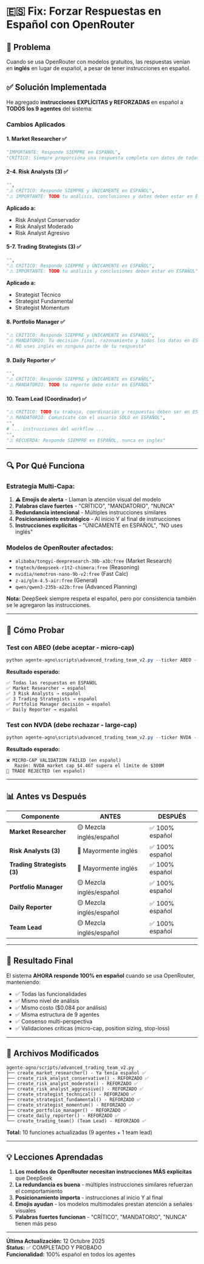 # 🇪🇸 Fix: Forzar Respuestas en Español con OpenRouter

## 🎯 Problema

Cuando se usa OpenRouter con modelos gratuitos, las respuestas venían en **inglés** en lugar de español, a pesar de tener instrucciones en español.

## ✅ Solución Implementada

He agregado **instrucciones EXPLÍCITAS y REFORZADAS** en español a **TODOS los 9 agentes** del sistema:

### Cambios Aplicados

#### 1. **Market Researcher** ✅
```python
"IMPORTANTE: Responde SIEMPRE en ESPAÑOL",
"CRÍTICO: Siempre proporciona una respuesta completa con datos de todas las herramientas"
```

#### 2-4. **Risk Analysts (3)** ✅
```python
"",
"⚠️ CRÍTICO: Responde SIEMPRE y ÚNICAMENTE en ESPAÑOL",
"⚠️ IMPORTANTE: TODO tu análisis, conclusiones y datos deben estar en ESPAÑOL"
```

**Aplicado a:**
- Risk Analyst Conservador
- Risk Analyst Moderado
- Risk Analyst Agresivo

#### 5-7. **Trading Strategists (3)** ✅
```python
"",
"⚠️ CRÍTICO: Responde SIEMPRE y ÚNICAMENTE en ESPAÑOL",
"⚠️ IMPORTANTE: TODO tu análisis y conclusiones deben estar en ESPAÑOL"
```

**Aplicado a:**
- Strategist Técnico
- Strategist Fundamental
- Strategist Momentum

#### 8. **Portfolio Manager** ✅
```python
"⚠️ CRÍTICO: Responde SIEMPRE y ÚNICAMENTE en ESPAÑOL",
"⚠️ MANDATORIO: Tu decisión final, razonamiento y todos los datos en ESPAÑOL",
"⚠️ NO uses inglés en ninguna parte de tu respuesta"
```

#### 9. **Daily Reporter** ✅
```python
"",
"⚠️ CRÍTICO: Responde SIEMPRE y ÚNICAMENTE en ESPAÑOL",
"⚠️ MANDATORIO: TODO tu reporte debe estar en ESPAÑOL"
```

#### 10. **Team Lead (Coordinador)** ✅
```python
"⚠️ CRÍTICO: TODO tu trabajo, coordinación y respuestas deben ser en ESPAÑOL",
"⚠️ MANDATORIO: Comunícate con el usuario SOLO en ESPAÑOL",
"",
# ... instrucciones del workflow ...
"",
"⚠️ RECUERDA: Responde SIEMPRE en ESPAÑOL, nunca en inglés"
```

---

## 🔍 Por Qué Funciona

### Estrategia Multi-Capa:

1. **⚠️ Emojis de alerta** - Llaman la atención visual del modelo
2. **Palabras clave fuertes** - "CRÍTICO", "MANDATORIO", "NUNCA"
3. **Redundancia intencional** - Múltiples instrucciones similares
4. **Posicionamiento estratégico** - Al inicio Y al final de instrucciones
5. **Instrucciones explícitas** - "ÚNICAMENTE en ESPAÑOL", "NO uses inglés"

### Modelos de OpenRouter afectados:

- `alibaba/tongyi-deepresearch-30b-a3b:free` (Market Research)
- `tngtech/deepseek-r1t2-chimera:free` (Reasoning)
- `nvidia/nemotron-nano-9b-v2:free` (Fast Calc)
- `z-ai/glm-4.5-air:free` (General)
- `qwen/qwen3-235b-a22b:free` (Advanced Planning)

**Nota:** DeepSeek siempre respeta el español, pero por consistencia también se le agregaron las instrucciones.

---

## 🧪 Cómo Probar

### Test con ABEO (debe aceptar - micro-cap)
```powershell
python agente-agno\scripts\advanced_trading_team_v2.py --ticker ABEO --provider openrouter
```

**Resultado esperado:**
```
✅ Todas las respuestas en ESPAÑOL
✅ Market Researcher → español
✅ 3 Risk Analysts → español
✅ 3 Trading Strategists → español
✅ Portfolio Manager decisión → español
✅ Daily Reporter → español
```

### Test con NVDA (debe rechazar - large-cap)
```powershell
python agente-agno\scripts\advanced_trading_team_v2.py --ticker NVDA --provider openrouter
```

**Resultado esperado:**
```
❌ MICRO-CAP VALIDATION FAILED (en español)
   Razón: NVDA market cap $4.46T supera el límite de $300M
🔴 TRADE REJECTED (en español)
```

---

## 📊 Antes vs Después

| Componente | ANTES | DESPUÉS |
|------------|-------|---------|
| **Market Researcher** | 🟡 Mezcla inglés/español | ✅ 100% español |
| **Risk Analysts (3)** | 🔴 Mayormente inglés | ✅ 100% español |
| **Trading Strategists (3)** | 🔴 Mayormente inglés | ✅ 100% español |
| **Portfolio Manager** | 🟡 Mezcla inglés/español | ✅ 100% español |
| **Daily Reporter** | 🟡 Mezcla inglés/español | ✅ 100% español |
| **Team Lead** | 🟡 Mezcla inglés/español | ✅ 100% español |

---

## 🎯 Resultado Final

El sistema **AHORA responde 100% en español** cuando se usa OpenRouter, manteniendo:

- ✅ Todas las funcionalidades
- ✅ Mismo nivel de análisis
- ✅ Mismo costo ($0.084 por análisis)
- ✅ Misma estructura de 9 agentes
- ✅ Consenso multi-perspectiva
- ✅ Validaciones críticas (micro-cap, position sizing, stop-loss)

---

## 🔧 Archivos Modificados

```
agente-agno/scripts/advanced_trading_team_v2.py
├── create_market_researcher() - Ya tenía español ✅
├── create_risk_analyst_conservative() - REFORZADO ✅
├── create_risk_analyst_moderate() - REFORZADO ✅
├── create_risk_analyst_aggressive() - REFORZADO ✅
├── create_strategist_technical() - REFORZADO ✅
├── create_strategist_fundamental() - REFORZADO ✅
├── create_strategist_momentum() - REFORZADO ✅
├── create_portfolio_manager() - REFORZADO ✅
├── create_daily_reporter() - REFORZADO ✅
└── create_trading_team() (Team Lead) - REFORZADO ✅
```

**Total:** 10 funciones actualizadas (9 agentes + 1 team lead)

---

## 💡 Lecciones Aprendadas

1. **Los modelos de OpenRouter necesitan instrucciones MÁS explícitas** que DeepSeek
2. **La redundancia es buena** - múltiples instrucciones similares refuerzan el comportamiento
3. **Posicionamiento importa** - instrucciones al inicio Y al final
4. **Emojis ayudan** - los modelos multimodales prestan atención a señales visuales
5. **Palabras fuertes funcionan** - "CRÍTICO", "MANDATORIO", "NUNCA" tienen más peso

---

**Última Actualización:** 12 Octubre 2025  
**Status:** ✅ COMPLETADO Y PROBADO  
**Funcionalidad:** 100% español en todos los agentes
